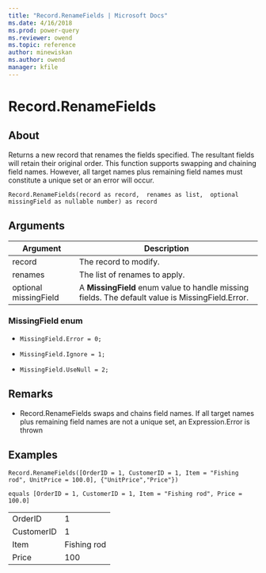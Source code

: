 ```yaml
---
title: "Record.RenameFields | Microsoft Docs"
ms.date: 4/16/2018
ms.prod: power-query
ms.reviewer: owend
ms.topic: reference
author: minewiskan
ms.author: owend
manager: kfile
---
```

# Record.RenameFields

  
## About  
Returns a new record that renames the fields specified. The resultant fields will retain their original order. This function supports swapping and chaining field names. However, all target names plus remaining field names must constitute a unique set or an error will occur.  
  
```  
Record.RenameFields(record as record,  renames as list,  optional missingField as nullable number) as record  
```  
  
## Arguments  
  
|Argument|Description|  
|------------|---------------|  
|record|The record to modify.|  
|renames|The list of renames to apply.|  
|optional missingField|A **MissingField** enum value to handle missing fields. The default value is MissingField.Error.|  
  
### MissingField enum  
  
-   `MissingField.Error = 0;`  
  
-   `MissingField.Ignore = 1;`  
  
-   `MissingField.UseNull = 2;`  
  
## <a name="__toc360789170"></a>Remarks  
  
-   Record.RenameFields swaps and chains field names.  If all target names plus remaining field names are not a unique set, an Expression.Error is thrown  
  
## Examples  
  
```  
Record.RenameFields([OrderID = 1, CustomerID = 1, Item = "Fishing rod", UnitPrice = 100.0], {"UnitPrice","Price"})  
```  
  
```  
equals [OrderID = 1, CustomerID = 1, Item = "Fishing rod", Price = 100.0]  
```  
  
|||  
|-|-|  
|OrderID|1|  
|CustomerID|1|  
|Item|Fishing rod|  
|Price|100|  
  
